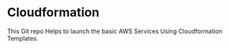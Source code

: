 # Cloudformation

This Git repo Helps to launch the basic AWS Services Using Cloudformation Templates.

